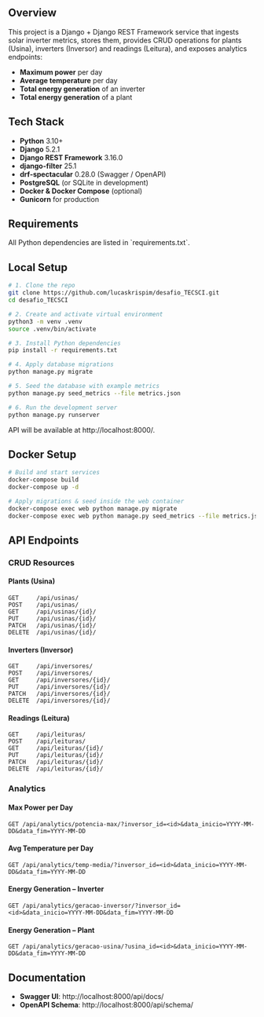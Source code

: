 ## Overview
This project is a Django + Django REST Framework service that ingests solar inverter metrics, stores them, provides CRUD operations for plants (Usina), inverters (Inversor) and readings (Leitura), and exposes analytics endpoints:
- **Maximum power** per day
- **Average temperature** per day
- **Total energy generation** of an inverter
- **Total energy generation** of a plant

## Tech Stack
- **Python** 3.10+  
- **Django** 5.2.1  
- **Django REST Framework** 3.16.0  
- **django-filter** 25.1  
- **drf-spectacular** 0.28.0 (Swagger / OpenAPI)  
- **PostgreSQL** (or SQLite in development)  
- **Docker & Docker Compose** (optional)  
- **Gunicorn** for production

## Requirements
All Python dependencies are listed in \`requirements.txt\`.

## Local Setup
```bash
# 1. Clone the repo
git clone https://github.com/lucaskrispim/desafio_TECSCI.git
cd desafio_TECSCI

# 2. Create and activate virtual environment
python3 -m venv .venv
source .venv/bin/activate

# 3. Install Python dependencies
pip install -r requirements.txt

# 4. Apply database migrations
python manage.py migrate

# 5. Seed the database with example metrics
python manage.py seed_metrics --file metrics.json

# 6. Run the development server
python manage.py runserver
```
API will be available at http://localhost:8000/.

## Docker Setup
```bash
# Build and start services
docker-compose build
docker-compose up -d

# Apply migrations & seed inside the web container
docker-compose exec web python manage.py migrate
docker-compose exec web python manage.py seed_metrics --file metrics.json
```

## API Endpoints

### CRUD Resources

#### Plants (Usina)
```
GET     /api/usinas/
POST    /api/usinas/
GET     /api/usinas/{id}/
PUT     /api/usinas/{id}/
PATCH   /api/usinas/{id}/
DELETE  /api/usinas/{id}/
```

#### Inverters (Inversor)
```
GET     /api/inversores/
POST    /api/inversores/
GET     /api/inversores/{id}/
PUT     /api/inversores/{id}/
PATCH   /api/inversores/{id}/
DELETE  /api/inversores/{id}/
```

#### Readings (Leitura)
```
GET     /api/leituras/
POST    /api/leituras/
GET     /api/leituras/{id}/
PUT     /api/leituras/{id}/
PATCH   /api/leituras/{id}/
DELETE  /api/leituras/{id}/
```

### Analytics

#### Max Power per Day
```
GET /api/analytics/potencia-max/?inversor_id=<id>&data_inicio=YYYY-MM-DD&data_fim=YYYY-MM-DD
```

#### Avg Temperature per Day
```
GET /api/analytics/temp-media/?inversor_id=<id>&data_inicio=YYYY-MM-DD&data_fim=YYYY-MM-DD
```

#### Energy Generation – Inverter
```
GET /api/analytics/geracao-inversor/?inversor_id=<id>&data_inicio=YYYY-MM-DD&data_fim=YYYY-MM-DD
```

#### Energy Generation – Plant
```
GET /api/analytics/geracao-usina/?usina_id=<id>&data_inicio=YYYY-MM-DD&data_fim=YYYY-MM-DD
```

## Documentation
- **Swagger UI**: http://localhost:8000/api/docs/  
- **OpenAPI Schema**: http://localhost:8000/api/schema/ 
